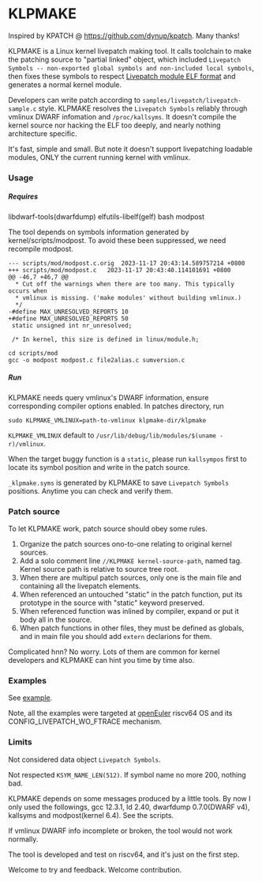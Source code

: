 # KLPMAKE

Inspired by KPATCH @ https://github.com/dynup/kpatch. Many thanks!

KLPMAKE is a Linux kernel livepatch making tool. It calls toolchain to make the patching source to "partial linked" object, which included `Livepatch Symbols -- non-exported global symbols and non-included local symbols`, then fixes these symbols to respect [Livepatch module ELF format](https://www.kernel.org/doc/html/latest/livepatch/module-elf-format.html) and generates a normal kernel module.

Developers can write patch according to `samples/livepatch/livepatch-sample.c` style. KLPMAKE resolves the `Livepatch Symbols` reliably through vmlinux DWARF infomation and `/proc/kallsyms`. It doesn't compile the kernel source nor hacking the ELF too deeply, and nearly nothing architecture specific.

It's fast, simple and small. But note it doesn't support livepatching loadable modules, ONLY the current running kernel with vmlinux.

### Usage

##### Requires

libdwarf-tools(dwarfdump) elfutils-libelf(gelf) bash modpost

The tool depends on symbols information generated by kernel/scripts/modpost. To avoid these been suppressed, we need recompile modpost.
```
--- scripts/mod/modpost.c.orig	2023-11-17 20:43:14.589757214 +0800
+++ scripts/mod/modpost.c	2023-11-17 20:43:40.114101691 +0800
@@ -46,7 +46,7 @@
  * Cut off the warnings when there are too many. This typically occurs when
  * vmlinux is missing. ('make modules' without building vmlinux.)
  */
-#define MAX_UNRESOLVED_REPORTS	10
+#define MAX_UNRESOLVED_REPORTS	50
 static unsigned int nr_unresolved;

 /* In kernel, this size is defined in linux/module.h;
```
```
cd scripts/mod
gcc -o modpost modpost.c file2alias.c sumversion.c
```

##### Run

KLPMAKE needs query vmlinux's DWARF information, ensure corresponding compiler options enabled. In patches directory, run
```
sudo KLPMAKE_VMLINUX=path-to-vmlinux klpmake-dir/klpmake
```

`KLPMAKE_VMLINUX` default to `/usr/lib/debug/lib/modules/$(uname -r)/vmlinux`.

When the target buggy function is a `static`, please run `kallsympos` first to locate its symbol position and write in the patch source.

`_klpmake.syms` is generated by KLPMAKE to save `Livepatch Symbols` positions. Anytime you can check and verify them.

### Patch source

To let KLPMAKE work, patch source should obey some rules.

1. Organize the patch sources ono-to-one relating to original kernel sources.
2. Add a solo comment line `//KLPMAKE kernel-source-path`, named tag. Kernel source path is relative to source tree root.
3. When there are multipul patch sources, only one is the main file and containing all the livepatch elements.
4. When referenced an untouched "static" in the patch function, put its prototype in the source with "static" keyword preserved.
5. When referenced function was inlined by compiler, expand or put it body all in the source.
6. When patch functions in other files, they must be defined as globals, and in main file you should add `extern` declarions for them.

Complicated hnn? No worry. Lots of them are common for kernel developers and KLPMAKE can hint you time by time also.

### Examples

See [example](example/readme.md).

Note, all the examples were targeted at [openEuler](https://openeuler.org/) riscv64 OS and its CONFIG_LIVEPATCH_WO_FTRACE mechanism.

### Limits

Not considered data object `Livepatch Symbols`.

Not respected `KSYM_NAME_LEN(512)`. If symbol name no more 200, nothing bad.

KLPMAKE depends on some messages produced by a little tools. By now I only used  the followings, gcc 12.3.1, ld 2.40, dwarfdump 0.7.0(DWARF v4), kallsyms and modpost(kernel 6.4). See the scripts.

If vmlinux DWARF info incomplete or broken, the tool would not work normally.

The tool is developed and test on riscv64, and it's just on the first step.

Welcome to try and feedback. Welcome contribution.

